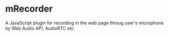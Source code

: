 # mRecorder
A JavaScript plugin for recording in the web page throug user's microphone by Web Audio API, AudioRTC etc.


